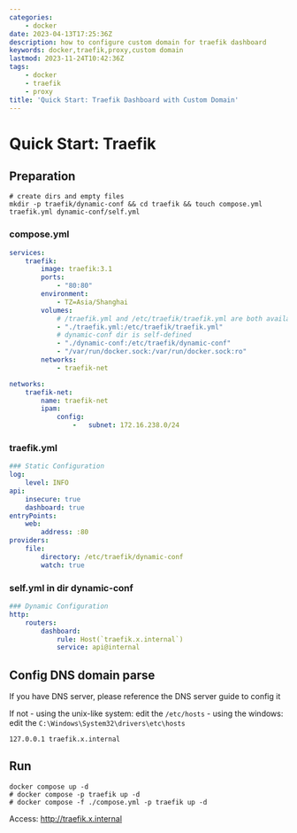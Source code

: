 ```yaml
---
categories:
    - docker
date: 2023-04-13T17:25:36Z
description: how to configure custom domain for traefik dashboard
keywords: docker,traefik,proxy,custom domain
lastmod: 2023-11-24T10:42:36Z
tags:
    - docker
    - traefik
    - proxy
title: 'Quick Start: Traefik Dashboard with Custom Domain'
---
```




# Quick Start: Traefik

## Preparation

```shell
# create dirs and empty files
mkdir -p traefik/dynamic-conf && cd traefik && touch compose.yml traefik.yml dynamic-conf/self.yml
```

### compose.yml

```yaml
services:
    traefik:
        image: traefik:3.1
        ports:
            - "80:80"
        environment:
            - TZ=Asia/Shanghai
        volumes:
            # /traefik.yml and /etc/traefik/traefik.yml are both available.
            - "./traefik.yml:/etc/traefik/traefik.yml"
            # dynamic-conf dir is self-defined
            - "./dynamic-conf:/etc/traefik/dynamic-conf"
            - "/var/run/docker.sock:/var/run/docker.sock:ro"
        networks:
            - traefik-net

networks:
    traefik-net:
        name: traefik-net
        ipam:
            config:
                -   subnet: 172.16.238.0/24

```

### traefik.yml

```yaml
### Static Configuration
log:
    level: INFO
api:
    insecure: true
    dashboard: true
entryPoints:
    web:
        address: :80
providers:
    file:
        directory: /etc/traefik/dynamic-conf
        watch: true

```

### self.yml in dir dynamic-conf

```yaml
### Dynamic Configuration
http:
    routers:
        dashboard:
            rule: Host(`traefik.x.internal`)
            service: api@internal

```

## Config DNS domain parse

If you have DNS server, please reference the DNS server guide to config it

If not
    - using the unix-like system: edit the `/etc/hosts`
    - using the windows: edit the `C:\Windows\System32\drivers\etc\hosts`

```hosts
127.0.0.1 traefik.x.internal
```

## Run

```shell
docker compose up -d
# docker compose -p traefik up -d
# docker compose -f ./compose.yml -p traefik up -d
```

Access: <http://traefik.x.internal>
